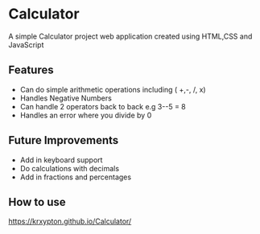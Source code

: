 # Calculator

A simple Calculator project web application created using HTML,CSS and JavaScript

## Features

- Can do simple arithmetic operations including ( +,-, /, x)
- Handles Negative Numbers
- Can handle 2 operators back to back e.g 3--5 = 8
- Handles an error where you divide by 0

## Future Improvements
- Add in keyboard support
- Do calculations with decimals
- Add in fractions and percentages

## How to use
https://krxypton.github.io/Calculator/

